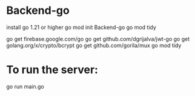 # Backend-go

install go 1.21 or higher
go mod init Backend-go
go mod tidy

go get firebase.google.com/go
go get github.com/dgrijalva/jwt-go
go get golang.org/x/crypto/bcrypt
go get github.com/gorila/mux
go mod tidy

# To run the server:
go run main.go